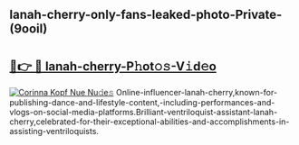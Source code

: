 ## lanah-cherry-only-fans​-leaked-photo​-Private-(9ooil)


# <h2><a href="https://mediaupload.pro?title=lanah-cherry&ref=git">🔗👉 🔴 lanah-cherry-P𝚑ot𝚘𝚜-V𝚒d𝚎o</a></h2>

[![Corinna Kopf Nue Nu𝚍e𝚜](https://i.imgur.com/0qMVB7G.gif)](https://mediaupload.pro?title=lanah-cherry&ref=git)
Online-influencer-lanah-cherry,known-for-publishing-dance-and-lifestyle-content,-including-performances-and-vlogs-on-social-media-platforms.Brilliant-ventriloquist-assistant-lanah-cherry,celebrated-for-their-exceptional-abilities-and-accomplishments-in-assisting-ventriloquists.  